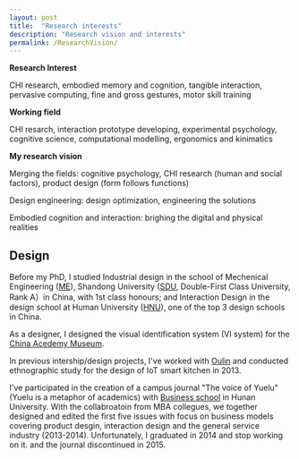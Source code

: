 ```yaml
---
layout: post
title:  "Research interests"
description: "Research vision and interests"
permalink: /ResearchVision/
---
```


**Research Interest**

CHI research, embodied memory and cognition, tangible interaction, pervasive computing, fine and gross gestures, motor skill training

**Working field**

CHI resarch, interaction prototype developing, experimental psychology, cognitive science, computational modelling, ergonomics and kinimatics


**My research vision**

Merging the fields: cognitive psychology, CHI research (human and social factors), product design (form follows functions)

Design engineering: design optimization, engineering the solutions

Embodied cognition and interaction: brighing the digital and physical realities

## Design
Before my PhD, I studied Industrial design in the school of Mechenical Engineering ([ME](http://www.mech.sdu.edu.cn/ENGLISH.htm)), Shandong University ([SDU](http://www.sdu.edu.cn), Double-First Class University, Rank A）in China, with 1st class honours; and Interaction Design in the design school at Human University ([HNU](http://design.hnu.edu.cn/Home.htm)), one of the top 3 design schools in China. 

As a designer, I designed the visual identification system (VI system) for the [China Acedemy Museum](http://ylsy.hnu.edu.cn/content.jsp?urltype=news.NewsContentUrl&wbtreeid=1081&wbnewsid=1275).

In previous intership/design projects, I've worked with [Oulin](http://www.oulin.net/product2.html) and conducted ethnographic study for the design of IoT smart kitchen in 2013. 

I've participated in the creation of a campus journal "The voice of Yuelu" (Yuelu is a metaphor of academics) with [Business school](http://ibschool-en.hnu.edu.cn) in Hunan University. With the collabroatoin from MBA collegues, we together designed and edited the first five issues with focus on business models covering product desgin, interaction design and the general service industry (2013-2014). Unfortunately, I graduated in 2014 and stop working on it. and the journal discontinued in 2015.